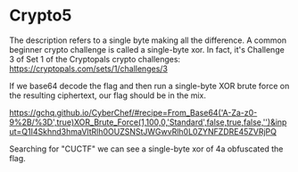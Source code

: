 # Crypto5

The description refers to a single byte making all the difference. A common beginner crypto challenge is called a single-byte xor. In fact, it's Challenge 3 of Set 1 of the Cryptopals crypto challenges: https://cryptopals.com/sets/1/challenges/3

If we base64 decode the flag and then run a single-byte XOR brute force on the resulting ciphertext, our flag should be in the mix.

https://gchq.github.io/CyberChef/#recipe=From_Base64('A-Za-z0-9%2B/%3D',true)XOR_Brute_Force(1,100,0,'Standard',false,true,false,'')&input=Q1I4Skhnd3hmaVltRlh0OUZSNStJWGwvRlh0L0ZYNFZDRE45ZVRjPQ

Searching for "CUCTF" we can see a single-byte xor of 4a obfuscated the flag.
